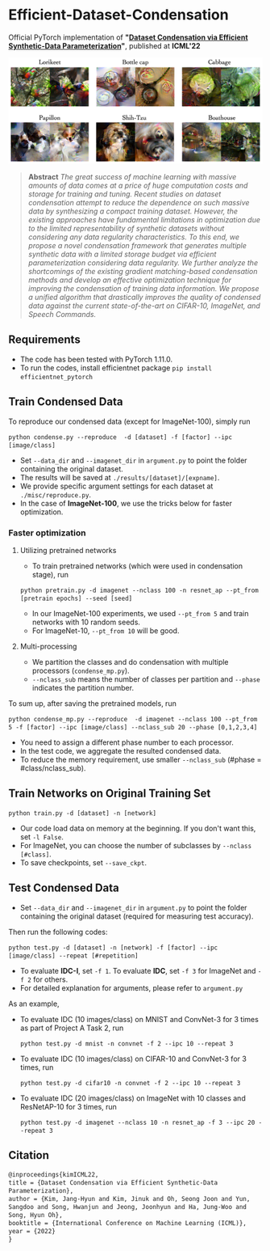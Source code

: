 # Efficient-Dataset-Condensation
Official PyTorch implementation of **"[Dataset Condensation via Efficient Synthetic-Data Parameterization](https://arxiv.org/abs/2205.14959)"**, published at **ICML'22**

![image samples](images/title.png)

> **Abstract** *The great success of machine learning with massive amounts of data comes at a price of huge computation costs and storage for training and tuning. 
Recent studies on dataset condensation attempt to reduce the dependence on such massive data by synthesizing a compact training dataset. 
However, the existing approaches have fundamental limitations in optimization due to the limited representability of synthetic datasets without considering any data regularity characteristics.
To this end, we propose a novel condensation framework that generates multiple synthetic data with a limited storage budget via efficient parameterization considering data regularity. 
We further analyze the shortcomings of the existing gradient matching-based condensation methods and develop an effective optimization technique for improving the condensation of training data information. 
We propose a unified algorithm that drastically improves the quality of condensed data against the current state-of-the-art on CIFAR-10, ImageNet, and Speech Commands.*


## Requirements
- The code has been tested with PyTorch 1.11.0.   
- To run the codes, install efficientnet package ```pip install efficientnet_pytorch```



## Train Condensed Data
To reproduce our condensed data (except for ImageNet-100), simply run
```
python condense.py --reproduce  -d [dataset] -f [factor] --ipc [image/class]
```
- Set ```--data_dir``` and ```--imagenet_dir``` in ```argument.py``` to point the folder containing the original dataset.   
- The results will be saved at ```./results/[dataset]/[expname]```. 
- We provide specific argument settings for each dataset at ```./misc/reproduce.py```.
- In the case of **ImageNet-100**, we use the tricks below for faster optimization.

### Faster optimization
1. Utilizing pretrained networks   
    - To train pretrained networks (which were used in condensation stage), run
    ```
    python pretrain.py -d imagenet --nclass 100 -n resnet_ap --pt_from [pretrain epochs] --seed [seed]
    ```
    - In our ImageNet-100 experiments, we used ```--pt_from 5``` and train networks with 10 random seeds.
    - For ImageNet-10, ```--pt_from 10``` will be good. 


2. Multi-processing
    - We partition the classes and do condensation with multiple processors (```condense_mp.py```).
    - ```--nclass_sub``` means the number of classes per partition and ```--phase``` indicates the partition number. 

To sum up, after saving the pretrained models, run
```
python condense_mp.py --reproduce  -d imagenet --nclass 100 --pt_from 5 -f [factor] --ipc [image/class] --nclass_sub 20 --phase [0,1,2,3,4]
```
- You need to assign a different phase number to each processor.
- In the test code, we aggregate the resulted condensed data. 
- To reduce the memory requirement, use smaller ```--nclass_sub``` (#phase = #class/nclass_sub).

## Train Networks on Original Training Set
```
python train.py -d [dataset] -n [network]
```
- Our code load data on memory at the beginning. If you don't want this, set ```-l False```.
- For ImageNet, you can choose the number of subclasses by ```--nclass [#class]```.
- To save checkpoints, set ```--save_ckpt```.

## Test Condensed Data
- Set ```--data_dir``` and ```--imagenet_dir``` in ```argument.py``` to point the folder containing the original dataset (required for measuring test accuracy).   

Then run the following codes:   
```
python test.py -d [dataset] -n [network] -f [factor] --ipc [image/class] --repeat [#repetition]
```
- To evaluate **IDC-I**, set ```-f 1```. To evaluate **IDC**, set ```-f 3``` for ImageNet and ```-f 2``` for others.
- For detailed explanation for arguments, please refer to ```argument.py```

As an example, 
- To evaluate IDC (10 images/class) on MNIST and ConvNet-3 for 3 times as part of Project A Task 2, run
  ```
  python test.py -d mnist -n convnet -f 2 --ipc 10 --repeat 3
  ```
- To evaluate IDC (10 images/class) on CIFAR-10 and ConvNet-3 for 3 times, run
  ```
  python test.py -d cifar10 -n convnet -f 2 --ipc 10 --repeat 3
  ```
- To evaluate IDC (20 images/class) on ImageNet with 10 classes and ResNetAP-10 for 3 times, run
  ```
  python test.py -d imagenet --nclass 10 -n resnet_ap -f 3 --ipc 20 --repeat 3
  ```

## Citation
```
@inproceedings{kimICML22,
title = {Dataset Condensation via Efficient Synthetic-Data Parameterization},
author = {Kim, Jang-Hyun and Kim, Jinuk and Oh, Seong Joon and Yun, Sangdoo and Song, Hwanjun and Jeong, Joonhyun and Ha, Jung-Woo and Song, Hyun Oh},
booktitle = {International Conference on Machine Learning (ICML)},
year = {2022}
}
```
